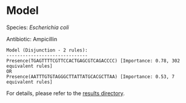
# Model

Species: *Escherichia coli*

Antibiotic: Ampicillin

```
Model (Disjunction - 2 rules):
------------------------------
Presence(TGAGTTTTCGTTCCACTGAGCGTCAGACCCC) [Importance: 0.78, 302 equivalent rules]
OR
Presence(AATTTGTGTAGGGCTTATTATGCACGCTTAA) [Importance: 0.53, 7 equivalent rules]

```

For details, please refer to the [results directory](../../../../../results/scm_b/escherichia%20coli/ampicillin/repeat_8/).


